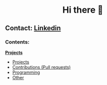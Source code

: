 <h1 align="center">Hi there 👋</h1>

## Contact: [Linkedin](https://www.linkedin.com/in/giuseppe-ferrara-link/)

### Contents:
<a href=""><b>Projects</b></a>


  - [Projects](#projects)
  - [Contributions (Pull requests)](#contributions)
  - [Programming](#programming)
  - [Other](#other)
  




